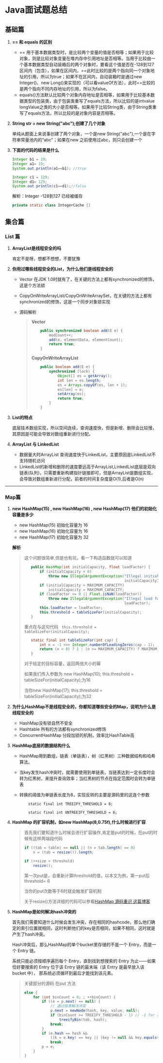 # Java面试题总结



## 基础篇

1. **== 和 equals 的区别**

   - == 用于基本数据类型时，是比较两个变量的值是否相等；如果用于比较对象，则是比较对象变量在堆内存中引用地址是否相等。当用于比较由一个基本数据类型自动装箱后的两个对象时，要看这个值是否在-128到127区间内（包含），如果在区间内，==此时比较的是两个指向同一个对象地址的引用，所以为true；如果不在区间内，自动装箱时是通过new Integer()、new Long()来实现的（可以看valueOf方法），此时==比较的是两个指向不同内存地址的引用，所以为false。
   - equals()方法默认比较两个对象内存地址是否相等，如果用于比较基本数据类型的包装类，由于包装类重写了equals方法，所以比较的是intvalue longValue之类的大小是否相等。如果用于比较String类，由于String类重写了equals方法，所以比较的是对象内容是否相等。

2. **String str = new String("abc");创建了几个对象**

   单纯从题面上来说事创建了两个对象，一个是new String("abc"),一个是在字符串常量池内的“abc”；如果在new 之前使用过abc，则只会创建一个

3. **下面的代码的结果是什么**

   ```java
   Integer b1 = 19;
   Integer a1= 19;
   System.out.println(a1==b1); //true
   
   Integer c1 = 129;
   Integer d1= 129;
   System.out.println(c1==d1);//false
   ```

   解析：Integer -128到127 已经被缓存

   ```java
   private static class IntegerCache {}
   ```


## 集合篇

### List 篇

1. **ArrayList是线程安全的吗**

   肯定不是呀，想都不想想，不要犹豫

2. **你用过哪些线程安全的List，为什么他们是线程安全的**

   - Vector 在JDK 1.0时就有了，在关键的方法上都有synchronized的修饰，这是个方法锁

   - CopyOnWriteArrayList/CopyOnWriteArraySet，在关键的方法上都有synchronized的修饰，这是一个同步对象锁实现

   - 源码解析

     > **Vector** 
     >
     > ```java
     >     public synchronized boolean add(E e) {
     >         modCount++;
     >         add(e, elementData, elementCount);
     >         return true;
     >     }
     > ```
     >
     >  **CopyOnWriteArrayList**
     >
     > ```java
     >     public boolean add(E e) {
     >         synchronized (lock) {
     >             Object[] es = getArray();
     >             int len = es.length;
     >             es = Arrays.copyOf(es, len + 1);
     >             es[len] = e;
     >             setArray(es);
     >             return true;
     >         }
     >     }
     > ```
     >
     > 

3. **List的特点**

   底层技术数组实现，所以空间连续，查询速度快，但是新增、删除会比较慢，其原因是可能会导致对数组重新进行分配。

4. **ArrayList 与 LinkedList**

   - 数据量大时ArrayList 查询速度快于LinkedList，主要原因是LinkedList不支持随机访问
   - LinkedList的新增和删除的速度要远高于ArrayList,LinkedList底层是双向链表(队列)，只需要重新构建指针链接即可，但是ArrayList是数组实现，会导致对数组重新进行分配，前者的时间复杂度是O(1),后者是O(n)

---

### Map篇

1. **new HashMap(15) , new HashMap(16) , new HashMap(17) 他们的初始化容量是多少**

   - new HashMap(15) 初始化容量为 16
   - new HashMap(16) 初始化容量为 16
   - new HashMap(17) 初始化容量为 32

   **解析**

   >这个问题很简单,但是也有坑，看一下构造函数就可以知道
   >
   >```java
   >    public HashMap(int initialCapacity, float loadFactor) {
   >        if (initialCapacity < 0)
   >            throw new IllegalArgumentException("Illegal initial capacity: " +
   >                                               initialCapacity);
   >        if (initialCapacity > MAXIMUM_CAPACITY)
   >            initialCapacity = MAXIMUM_CAPACITY;
   >        if (loadFactor <= 0 || Float.isNaN(loadFactor))
   >            throw new IllegalArgumentException("Illegal load factor: " +
   >                                               loadFactor);
   >        this.loadFactor = loadFactor;
   >        this.threshold = tableSizeFor(initialCapacity);
   >    }
   >```
   >
   >重点在与这句代码 ` this.threshold = tableSizeFor(initialCapacity);`
   >
   >```java
   >    static final int tableSizeFor(int cap) {
   >        int n = -1 >>> Integer.numberOfLeadingZeros(cap - 1);
   >        return (n < 0) ? 1 : (n >= MAXIMUM_CAPACITY) ? MAXIMUM_CAPACITY : n + 1;
   >    }
   >```
   >
   >对于给定的目标容量，返回两倍大小的幂
   >
   >如果我们传入参数为 new HashMap(10); this.threshold = tableSizeFor(initialCapacity);为16
   >
   >当你new HashMap(17); this.threshold = tableSizeFor(initialCapacity);为32

2. **为什么HashMap不是线程安全的，你都知道哪些安全的Map，说明为什么是线程安全的**

   - HashMap没有锁自然不安全
   - Hashtable 所有的方法都有synchronized修饰
   - ConcurrentHashMap 分段加锁的机制，效率比HashTable高

3. **HashMap底层的数据结构什么**

   - HashMap用到数组，链表（单链表），树（红黑树）三种数据结构和哈希算法。

   - 当key发生hash冲突时，就需要使用到单链表，当链表达到一定长度时会转为红黑树，来提升查询效率；当红黑树的节点在指定范围时会转为单链表

   - 转换的阈值为单链表长度为8，实现反转的主要是源码里的这连个参数

     ```
         static final int TREEIFY_THRESHOLD = 8;
     
         static final int UNTREEIFY_THRESHOLD = 6;
     ```

4. **HashMap 的扩容机制，如new HashMap(8,0.75f),什么时候进行扩容**

   > 首先我们要知道什么时候会进行扩容操作,肯定是put的时候，在put的时候有这样两端段代码
   >
   > ```java
   > if ((tab = table) == null || (n = tab.length) == 0)
   >     n = (tab = resize()).length;
   > 
   > if (++size > threshold)
   >     resize();
   > ```
   >
   > 第一次put是，会重新计算threshold的值，以本文为例，第一put后 threshold= 6
   >
   > 当你的put次数等于6时就会触发扩容机制
   >
   > 关于resize()方法详细的代码可以参看[HashMap 源码重识 这篇博客](https://blog.csdn.net/weixin_38937840/article/details/114107184)

5. **HashMap是如何解决hash冲突的**

   首先我们需要知道什么时候会发生冲突，存在相同的hashcode，那么他们确定的索引位置就相同，这时判断他们的key是否相同，如果不相同，这时就是产生了hash冲突。 

   Hash冲突后，那么HashMap的单个bucket里存储的不是一个 Entry，而是一个 Entry 链。 

   系统只能必须按顺序遍历每个 Entry，直到找到想搜索的 Entry 为止——如果恰好要搜索的 Entry 位于该 Entry 链的最末端（该 Entry 是最早放入该 bucket 中）， 那系统必须循环到最后才能找到该元素。

   > 关键部分的源码 在put 方法
   >
   > ```java
   > else {
   >     for (int binCount = 0; ; ++binCount) {
   >         if ((e = p.next) == null) {
   >             // 通过链表解决冲突
   >             p.next = newNode(hash, key, value, null);
   >             if (binCount >= TREEIFY_THRESHOLD - 1) // -1 for 1st
   >                 treeifyBin(tab, hash);
   >             break;
   >         }
   >         if (e.hash == hash &&
   >             ((k = e.key) == key || (key != null && key.equals(k))))
   >             break;
   >         p = e;
   >     }
   > }
   > ```

 